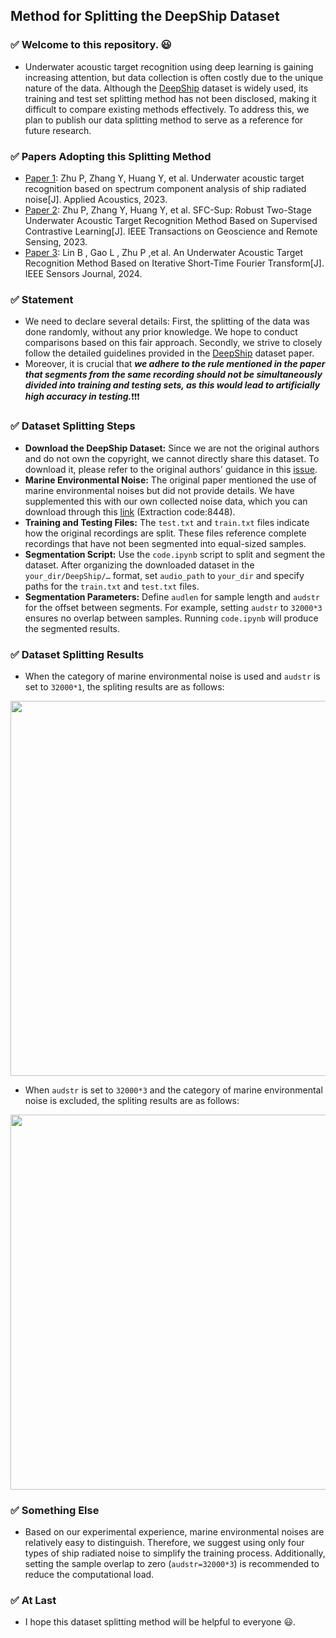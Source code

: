 ## Method for Splitting the DeepShip Dataset

### :white_check_mark: Welcome to this repository. :smiley:
- Underwater acoustic target recognition using deep learning is gaining increasing attention, but data collection is often costly due to the unique nature of the data. Although the [DeepShip](https://www.sciencedirect.com/science/article/pii/S0957417421007016) dataset is widely used, its training and test set splitting method has not been disclosed, making it difficult to compare existing methods effectively. To address this, we plan to publish our data splitting method to serve as a reference for future research.

### :white_check_mark: Papers Adopting this Splitting Method
- [Paper 1](https://www.sciencedirect.com/science/article/pii/S0003682X2300350X): Zhu P, Zhang Y, Huang Y, et al. Underwater acoustic target recognition based on spectrum component analysis of ship radiated noise[J]. Applied Acoustics, 2023.
- [Paper 2](https://ieeexplore.ieee.org/document/10305190): Zhu P, Zhang Y, Huang Y, et al. SFC-Sup: Robust Two-Stage Underwater Acoustic Target Recognition Method Based on Supervised Contrastive Learning[J]. IEEE Transactions on Geoscience and Remote Sensing, 2023.
- [Paper 3](https://ieeexplore.ieee.org/document/10599169): Lin B , Gao L , Zhu P ,et al. An Underwater Acoustic Target Recognition Method Based on Iterative Short-Time Fourier Transform[J]. IEEE Sensors Journal, 2024.

###  :white_check_mark: Statement
- We need to declare several details: First, the splitting of the data was done randomly, without any prior knowledge. We hope to conduct comparisons based on this fair approach. Secondly, we strive to closely follow the detailed guidelines provided in the [DeepShip](https://www.sciencedirect.com/science/article/pii/S0957417421007016) dataset paper.
- Moreover, it is crucial that ***we adhere to the rule mentioned in the paper that segments from the same recording should not be simultaneously divided into training and testing sets, as this would lead to artificially high accuracy in testing.***:exclamation::exclamation::exclamation:

### :white_check_mark: Dataset Splitting Steps
- **Download the DeepShip Dataset:**
  Since we are not the original authors and do not own the copyright, we cannot directly share this dataset. To download it, please refer to the original authors' guidance in this [issue](https://github.com/irfankamboh/DeepShip/issues/1#issuecomment-1378942555).
- **Marine Environmental Noise:** The original paper mentioned the use of marine environmental noises but did not provide details. We have supplemented this with our own collected noise data, which you can download through this [link](https://pan.baidu.com/s/1KlMZC8zxI7fgMPSSJnt30A) (Extraction code:8448).
- **Training and Testing Files:** The `test.txt` and `train.txt` files indicate how the original recordings are split. These files reference complete recordings that have not been segmented into equal-sized samples.
- **Segmentation Script:** Use the `code.ipynb` script to split and segment the dataset. After organizing the downloaded dataset in the `your_dir/DeepShip/…` format, set `audio_path` to `your_dir` and specify paths for the `train.txt` and `test.txt` files.
- **Segmentation Parameters:** Define `audlen` for sample length and `audstr` for the offset between segments. For example, setting `audstr` to `32000*3` ensures no overlap between samples. Running `code.ipynb` will produce the segmented results.

###  :white_check_mark: Dataset Splitting Results
- When the category of marine environmental noise is used and `audstr` is set to `32000*1`, the spliting results are as follows:
<div align=center>
  <img src="https://github.com/ZhuPengsen/Method-for-Splitting-the-DeepShip-Dataset/blob/main/statisstics1.png" width="600px">
</div>

- When `audstr` is set to `32000*3` and the category of marine environmental noise is excluded, the spliting results are as follows:
<div align=center>
  <img src="https://github.com/ZhuPengsen/Method-for-Splitting-the-DeepShip-Dataset/blob/main/statisstics2.png" width="600px">
</div>

###  :white_check_mark: Something Else
- Based on our experimental experience, marine environmental noises are relatively easy to distinguish. Therefore, we suggest using only four types of ship radiated noise to simplify the training process. Additionally, setting the sample overlap to zero (`audstr=32000*3`) is recommended to reduce the computational load.

###  :white_check_mark: At Last
- I hope this dataset splitting method will be helpful to everyone :smiley:.
